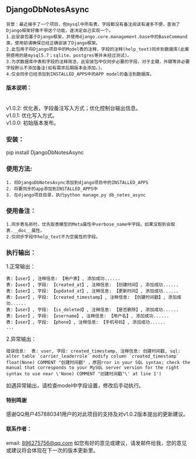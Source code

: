 ## DjangoDbNotesAsync
```
背景：最近接手了一个项目，但mysql中所有表，字段都没有备注阅读有诸多不便，查询了Django框架好像不带这个功能，遂决定自己实现一个。
1.此安装包基于Django框架，并使用django.core.management.base中的BaseCommand类，使用前请确保已经正确安装了Django框架。
2.此包用于将Django项目中的Model表的注释，字段的注释(help_text)同步到数据库(此案例使用的是mysql5.7；sqlite，postgres等并未经过测试)。
3.为求数据库中表和字段的注释简洁，此安装包中仅同步必要的字段，对于主键，外键等非必要字段默认不添加备注(如有需求后期版本会添加。)。
4.仅会同步已经添加到INSTALLED_APPS中的APP model的备注到数据库。
```

#### 版本说明：
</br>v1.0.2: 优化表，字段备注写入方式；优化控制台输出信息。
</br>v1.0.1: 优化写入方式。
</br>v1.0.0: 初始版本发布。

### 安装：
  pip install DjangoDbNotesAsync

### 使用方法:
```
1. 将DjangoDbNotesAsync添加到django项目中的INSTALLED_APPS
2. 将要同步的app添加到INSTALLED_APPS中
3. 在django项目目录，执行python manage.py db_notes_async
```
### 使用备注：
```
1.同步表名称时，优先取表模型的Meta属性中verbose_name中字段。如果没取到会取表.__doc__属性。
2.仅同步字段中help_text不为空属性的字段。
```

### 执行输出：
1.正常输出：
  ```
表:【user】, 注释信息: 【用户表】, 添加成功......
表:【user】, 字段: 【created_at】, 注释信息: 【创建时间】, 添加成功......
表:【user】, 字段: 【updated_at】, 注释信息: 【更新时间】, 添加成功......
表:【user】, 字段: 【created_timestamp】, 注释信息: 【创建时间戳】, 添加成功......
表:【user】, 字段: 【is_deleted】, 注释信息: 【是否删除】, 添加成功......
表:【user】, 字段: 【username】, 注释信息: 【用户名】, 添加成功......
表:【user】, 字段: 【phone】, 注释信息: 【手机号码】, 添加成功......
  ...
  ```
2.异常输出：
  ```
  错误信息:  表: user, 字段: created_timestamp, 注释信息: 创建时间戳, sql: alter table `carrier_leaderrole` modify column `created_timestamp` float(None) COMMENT "创建时间戳" ，原因rror in your SQL syntax; check the manual that corresponds to your MySQL server version for the right syntax to use near \'None) COMMENT "创建时间戳"\' at line 1')
  ```
  如遇异常输出，请检查model中字段设置，修改后手动执行。
  
#### 特别鸣谢
感谢QQ用户457880341用户的对此项目的支持及对v1.0.2版本提出的更新建议。

#### 联系作者：
  email: 896275756@qq.com
  如您有好的意见或建议，请发邮件给我，您的意见或建议将会体现在下一次的版本更新里。
